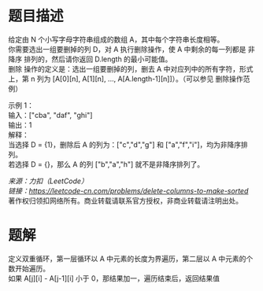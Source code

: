 # 题目描述
给定由 N 个小写字母字符串组成的数组 A，其中每个字符串长度相等。  
你需要选出一组要删掉的列 D，对 A 执行删除操作，使 A 中剩余的每一列都是 非降序 排列的，然后请你返回 D.length 的最小可能值。  
删除 操作的定义是：选出一组要删掉的列，删去 A 中对应列中的所有字符，形式上，第 n 列为 [A[0][n], A[1][n], ..., A[A.length-1][n]]）。（可以参见 删除操作范例）  

示例 1：  
输入：["cba", "daf", "ghi"]  
输出：1  
解释：  
当选择 D = {1}，删除后 A 的列为：["c","d","g"] 和 ["a","f","i"]，均为非降序排列。  
若选择 D = {}，那么 A 的列 ["b","a","h"] 就不是非降序排列了。  
 
*来源：力扣（LeetCode）  
链接：https://leetcode-cn.com/problems/delete-columns-to-make-sorted*
著作权归领扣网络所有。商业转载请联系官方授权，非商业转载请注明出处。

# 题解
定义双重循环，第一层循环以 A 中元素的长度为界遍历，第二层以 A 中元素的个数开始遍历。  
如果 A[j][i] - A[j-1][i] 小于 0，那结果加一，遍历结束后，返回结果值
